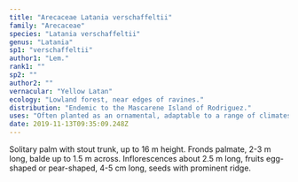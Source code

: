 ```yaml
---
title: "Arecaceae Latania verschaffeltii"
family: "Arecaceae"
species: "Latania verschaffeltii"
genus: "Latania"
sp1: "verschaffeltii"
author1: "Lem."
rank1: ""
sp2: ""
author2: ""
vernacular: "Yellow Latan"
ecology: "Lowland forest, near edges of ravines."
distribution: "Endemic to the Mascarene Island of Rodriguez."
uses: "Often planted as an ornamental, adaptable to a range of climates from tropical to warm temperate."
date: 2019-11-13T09:35:09.248Z
---
```

Solitary palm with stout trunk, up to 16 m height. Fronds palmate, 2-3 m long, balde up to 1.5 m across. Inflorescences about 2.5 m long, fruits egg-shaped or pear-shaped, 4-5 cm long, seeds with prominent ridge.